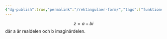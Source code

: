 ```yaml
---
{"dg-publish":true,"permalink":"/rektangulaer-form/","tags":["funktionsteori"]}
---
```


$$z = a+bi$$
där a är realdelen och b imaginärdelen.
